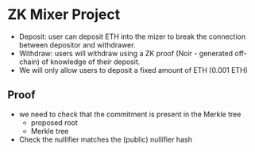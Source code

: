 # ZK Mixer Project

- Deposit: user can deposit ETH into the mizer to break the connection between depositor and withdrawer.
- Withdraw: users will withdraw using a ZK proof (Noir - generated off-chain) of knowledge of their deposit.
- We will only allow users to deposit a fixed amount of ETH (0.001 ETH)

## Proof
- we need to check that the commitment is present in the Merkle tree
    - proposed root
    - Merkle tree
- Check the nullifier matches the (public) nullifier hash